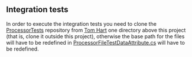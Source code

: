 ## Integration tests

In order to execute the integration tests you need to clone the [ProcessorTests](https://github.com/TomHarte/ProcessorTests.git) repository from [Tom Hart](https://github.com/TomHarte) one directory above this project (that is, clone it outside this project), otherwise the base path for the files will have to be redefined in [ProcessorFileTestDataAttribute.cs](../NesCs.Tests.Common/ProcessorFileTestDataAttribute.cs) will have to be redefined.
